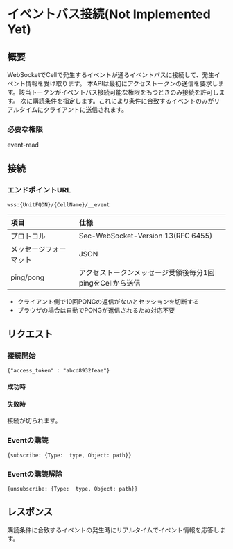 # イベントバス接続(Not Implemented Yet)

## 概要

WebSocketでCellで発生するイベントが通るイベントバスに接続して、発生イベント情報を受け取ります。
本APIは最初にアクセストークンの送信を要求します。該当トークンがイベントバス接続可能な権限をもつときのみ接続を許可します。
次に購読条件を指定します。これにより条件に合致するイベントのみがリアルタイムにクライアントに送信されます。

### 必要な権限

 event-read


## 接続

### エンドポイントURL

    wss:{UnitFQDN}/{CellName}/__event


|項目|仕様|
|:--|:--|
|プロトコル|Sec-WebSocket-Version 13(RFC 6455)|
|メッセージフォーマット|JSON|
|ping/pong|アクセストークンメッセージ受領後毎分1回pingをCellから送信|

* クライアント側で10回PONGの返信がないとセッションを切断する
* ブラウザの場合は自動でPONGが返信されるため対応不要


## リクエスト

### 接続開始

    {"access_token" : "abcd8932feae"}

#### 成功時

#### 失敗時

接続が切られます。

### Eventの購読

    {subscribe: {Type:  type, Object: path}}


### Eventの購読解除

    {unsubscribe: {Type:  type, Object: path}}


## レスポンス

購読条件に合致するイベントの発生時にリアルタイムでイベント情報を応答します。

